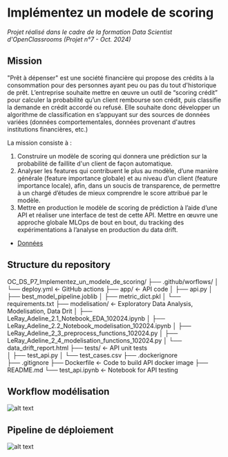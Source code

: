 # Implémentez un modele de scoring

_Projet réalisé dans le cadre de la formation Data Scientist d'OpenClassrooms (Projet n°7 - Oct. 2024)_

## Mission
"Prêt à dépenser" est une société financière qui propose des crédits à la consommation pour des personnes ayant peu ou pas du tout d'historique de prêt.
L’entreprise souhaite mettre en œuvre un outil de “scoring crédit” pour calculer la probabilité qu’un client rembourse son crédit, puis classifie la demande en crédit accordé ou refusé. Elle souhaite donc développer un algorithme de classification en s’appuyant sur des sources de données variées (données comportementales, données provenant d'autres institutions financières, etc.)

La mission consiste à :
1. Construire un modèle de scoring qui donnera une prédiction sur la probabilité de faillite d'un client de façon automatique.
2. Analyser les features qui contribuent le plus au modèle, d’une manière générale (feature importance globale) et au niveau d’un client (feature importance locale), afin, dans un soucis de transparence, de permettre à un chargé d’études de mieux comprendre le score attribué par le modèle.
3. Mettre en production le modèle de scoring de prédiction à l’aide d’une API et réaliser une interface de test de cette API.
Mettre en œuvre une approche globale MLOps de bout en bout, du tracking des expérimentations à l’analyse en production du data drift.

* [Données](https://www.kaggle.com/c/home-credit-default-risk/data)

## Structure du repository
OC_DS_P7_Implementez_un_modele_de_scoring/
├── .github/worflows/
│   └── deploy.yml                                              <- GitHub actions
├── app/                                                        <- API code
│   ├── api.py
│   ├── best_model_pipeline.joblib
│   ├── metric_dict.pkl
│   └── requirements.txt
├── modelisation/                                               <- Exploratory Data Analysis, Modelisation, Data Drit
│   ├── LeRay_Adeline_2.1_Notebook_EDA_102024.ipynb
│   ├── LeRay_Adeline_2.2_Notebook_modelisation_102024.ipynb
│   ├── LeRay_Adeline_2_3_preprocess_functions_102024.py
│   ├── LeRay_Adeline_2_4_modelisation_functions_102024.py
│   └── data_drift_report.html
├── tests/                                                      <- API unit tests   
│   ├── test_api.py
│   └── test_cases.csv 
├── .dockerignore                                               
├── .gitignore
├── Dockerfile                                                  <- Code to build API docker image
├── README.md
└── test_api.ipynb                                              <- Notebook for API testing


## Workflow modélisation

 ![alt text](modelisation_workflow.png)

## Pipeline de déploiement

![alt text](pipeline.png) 